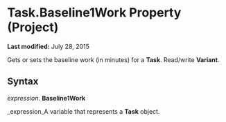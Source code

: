 
# Task.Baseline1Work Property (Project)

 **Last modified:** July 28, 2015

Gets or sets the baseline work (in minutes) for a  **Task**. Read/write  **Variant**.

## Syntax

 _expression_. **Baseline1Work**

 _expression_A variable that represents a  **Task** object.

